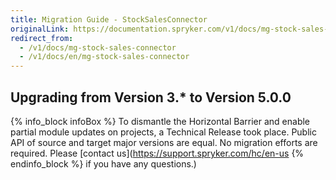 ```yaml
---
title: Migration Guide - StockSalesConnector
originalLink: https://documentation.spryker.com/v1/docs/mg-stock-sales-connector
redirect_from:
  - /v1/docs/mg-stock-sales-connector
  - /v1/docs/en/mg-stock-sales-connector
---
```


## Upgrading from Version 3.* to Version 5.0.0

{% info_block infoBox %}
To dismantle the Horizontal Barrier and enable partial module updates on projects, a Technical Release took place. Public API of source and target major versions are equal. No migration efforts are required. Please [contact us](https://support.spryker.com/hc/en-us
{% endinfo_block %} if you have any questions.)
